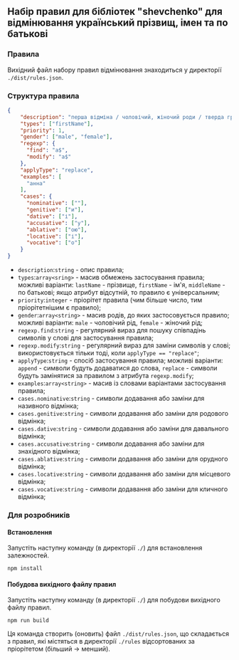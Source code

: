 ## Набір правил для бібліотек "shevchenko" для відмінювання український прізвищ, імен та по батькові

### Правила

Вихідний файл набору правил відмінювання знаходиться у директорії `./dist/rules.json`.

### Структура правила

```JSON
{
    "description": "перша відміна / чоловічий, жіночий роди / тверда група / закінчення на -а",
    "types": ["firstName"],
    "priority": 1,
    "gender": ["male", "female"],
    "regexp": {
      "find": "а$",
      "modify": "а$"
    },
    "applyType": "replace",
    "examples": [
      "анна"
    ],
    "cases": {
      "nominative": [""],
      "genitive": ["и"],
      "dative": ["і"],
      "accusative": ["у"],
      "ablative": ["ою"],
      "locative": ["і"],
      "vocative": ["о"]
    }
}
```

 - `description`:`string` - опис правила;
 - `types`:`array<sring>` - масив обмежень застосування правила; можливі варіанти: `lastName` - прізвище, `firstName` - ім'я, `middleName` - по батькові; якщо атрибут відсутній, то правило є універсальним;
 - `priority`:`integer` - пріорітет правила (чим більше число, тим пріорітетнішим є правило);
 - `gender`:`array<string>` - масив родів, до яких застосовується правило; можливі варіанти: `male` - чоловічий рід, `female` - жіночий рід;
 - `regexp.find`:`string` - регулярний вираз для пошуку співпадінь символів у слові для застосування правила;
 - `regexp.modify`:`string` - регулярний вираз для заміни символів у слові; використовується тільки тоді, коли `applyType == "replace"`;
 - `applyType`:`string` - спосіб застосування правила; можливі варіанти: `append` - символи будуть додаватися до слова, `replace` - символи будуть замінятися за правилом з атрибута `regexp.modify`;
 - `examples`:`array<string>` - масив із словами варіантами застосування правила;
 - `cases.nominative`:`string` - символи додавання або заміни для називного відмінка;
 - `cases.genitive`:`string` - символи додавання або заміни для родового відмінка;
 - `cases.dative`:`string` - символи додавання або заміни для давального відмінка;
 - `cases.accusative`:`string` - символи додавання або заміни для знахідного відмінка;
 - `cases.ablative`:`string` - символи додавання або заміни для орудного відмінка;
 - `cases.locative`:`string` - символи додавання або заміни для місцевого відмінка;
 - `cases.vocative`:`string` - символи додавання або заміни для кличного відмінка;

### Для розробників

#### Встановлення

Запустіть наступну команду (в директорії `./`) для встановлення залежностей.

```
npm install
```

#### Побудова вихідного файлу правил

Запустіть наступну команду (в директорії `./`) для побудови вихідного файлу правил.

```
npm run build
```

Ця команда створить (оновить) файл `./dist/rules.json`, що складається з правил, які містяться в директорії `./rules` відсортованих за пріорітетом (більший -> менший).

